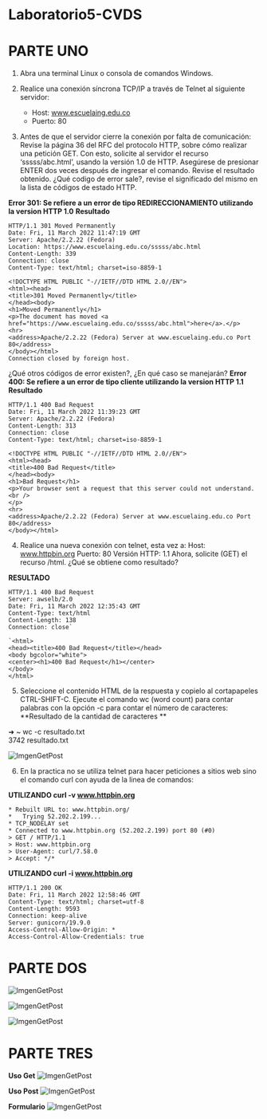# Laboratorio5-CVDS

# PARTE UNO

1. Abra una terminal Linux o consola de comandos Windows.
2. Realice una conexión síncrona TCP/IP a través de Telnet al siguiente servidor:
   * Host: www.escuelaing.edu.co
   * Puerto: 80     

3. Antes de que el servidor cierre la conexión por falta de comunicación:
Revise la página 36 del RFC del protocolo HTTP, sobre cómo realizar una petición GET. Con esto, solicite al servidor el recurso ‘sssss/abc.html’, usando la versión 1.0 de HTTP.
Asegúrese de presionar ENTER dos veces después de ingresar el comando.
Revise el resultado obtenido. ¿Qué codigo de error sale?, revise el significado del mismo en la lista de códigos de estado HTTP.

**Error 301: Se refiere a un error de tipo REDIRECCIONAMIENTO utilizando la version HTTP 1.0** 
**Resultado**

~~~
HTTP/1.1 301 Moved Permanently 
Date: Fri, 11 March 2022 11:47:19 GMT
Server: Apache/2.2.22 (Fedora)
Location: https://www.escuelaing.edu.co/sssss/abc.html
Content-Length: 339
Connection: close
Content-Type: text/html; charset=iso-8859-1
~~~

~~~
<!DOCTYPE HTML PUBLIC "-//IETF//DTD HTML 2.0//EN">
<html><head>
<title>301 Moved Permanently</title>
</head><body>
<h1>Moved Permanently</h1>
<p>The document has moved <a href="https://www.escuelaing.edu.co/sssss/abc.html">here</a>.</p>
<hr>
<address>Apache/2.2.22 (Fedora) Server at www.escuelaing.edu.co Port 80</address>
</body></html>
Connection closed by foreign host.
~~~

¿Qué otros códigos de error existen?, ¿En qué caso se manejarán?
**Error 400: Se refiere a un error de tipo cliente utilizando la version HTTP 1.1** 
**Resultado**

~~~
HTTP/1.1 400 Bad Request
Date: Fri, 11 March 2022 11:39:23 GMT
Server: Apache/2.2.22 (Fedora)
Content-Length: 313
Connection: close
Content-Type: text/html; charset=iso-8859-1

<!DOCTYPE HTML PUBLIC "-//IETF//DTD HTML 2.0//EN">
<html><head>
<title>400 Bad Request</title>
</head><body>
<h1>Bad Request</h1>
<p>Your browser sent a request that this server could not understand.<br />
</p>
<hr>
<address>Apache/2.2.22 (Fedora) Server at www.escuelaing.edu.co Port 80</address>
</body></html>
~~~


4. Realice una nueva conexión con telnet, esta vez a:
Host: www.httpbin.org
Puerto: 80
Versión HTTP: 1.1
Ahora, solicite (GET) el recurso /html. ¿Qué se obtiene como resultado?

**RESULTADO**

~~~
HTTP/1.1 400 Bad Request
Server: awselb/2.0
Date: Fri, 11 March 2022 12:35:43 GMT
Content-Type: text/html
Content-Length: 138
Connection: close`

`<html>
<head><title>400 Bad Request</title></head>
<body bgcolor="white">
<center><h1>400 Bad Request</h1></center>
</body>
</html>
~~~

5. Seleccione el contenido HTML de la respuesta y copielo al cortapapeles CTRL-SHIFT-C. Ejecute el comando wc (word count) para contar palabras con la opción -c para contar el número de caracteres:
**Resultado de la cantidad de caracteres **

➜  ~ wc -c resultado.txt      
3742 resultado.txt

![ImgenGetPost](https://github.com/EstebananoT/lab5/blob/main/img/getpost.png)

6. En la practica no se utiliza telnet para hacer peticiones a sitios web sino el comando curl con ayuda de la linea de comandos:

**UTILIZANDO curl -v www.httpbin.org**

~~~
* Rebuilt URL to: www.httpbin.org/
*   Trying 52.202.2.199...
* TCP_NODELAY set
* Connected to www.httpbin.org (52.202.2.199) port 80 (#0)
> GET / HTTP/1.1
> Host: www.httpbin.org
> User-Agent: curl/7.58.0
> Accept: */*
~~~

**UTILIZANDO curl -i www.httpbin.org**

~~~
HTTP/1.1 200 OK
Date: Fri, 11 March 2022 12:58:46 GMT
Content-Type: text/html; charset=utf-8
Content-Length: 9593
Connection: keep-alive
Server: gunicorn/19.9.0
Access-Control-Allow-Origin: *
Access-Control-Allow-Credentials: true
~~~


# PARTE DOS

![ImgenGetPost](https://github.com/EstebananoT/lab5/blob/main/img/hello1.PNG)

![ImgenGetPost](https://github.com/EstebananoT/lab5/blob/main/img/hello2.PNG)

![ImgenGetPost](https://github.com/EstebananoT/lab5/blob/main/img/gson.PNG)



# PARTE TRES
**Uso Get**
![ImgenGetPost](https://github.com/EstebananoT/lab5/blob/main/img/get.PNG)


**Uso Post**
![ImgenGetPost](https://github.com/EstebananoT/lab5/blob/main/img/post.PNG)


**Formulario**
![ImgenGetPost](https://github.com/EstebananoT/lab5/blob/main/img/formulario.PNG)